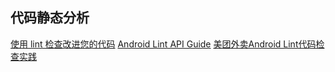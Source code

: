 ﻿## 代码静态分析
[使用 lint 检查改进您的代码](https://developer.android.com/studio/write/lint.html?hl=zh-cn#commandline)
[Android Lint API Guide](https://googlesamples.github.io/android-custom-lint-rules/api-guide.html)
[美团外卖Android Lint代码检查实践](https://tech.meituan.com/2018/04/13/waimai-android-lint.html)